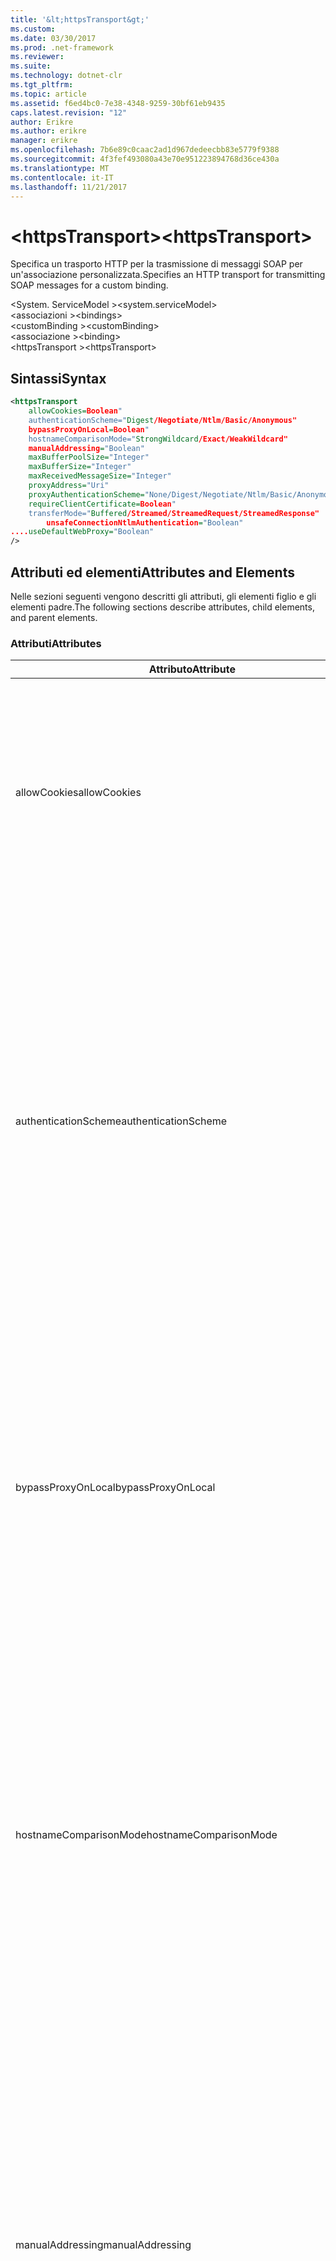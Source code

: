 ```yaml
---
title: '&lt;httpsTransport&gt;'
ms.custom: 
ms.date: 03/30/2017
ms.prod: .net-framework
ms.reviewer: 
ms.suite: 
ms.technology: dotnet-clr
ms.tgt_pltfrm: 
ms.topic: article
ms.assetid: f6ed4bc0-7e38-4348-9259-30bf61eb9435
caps.latest.revision: "12"
author: Erikre
ms.author: erikre
manager: erikre
ms.openlocfilehash: 7b6e89c0caac2ad1d967dedeecbb83e5779f9388
ms.sourcegitcommit: 4f3fef493080a43e70e951223894768d36ce430a
ms.translationtype: MT
ms.contentlocale: it-IT
ms.lasthandoff: 11/21/2017
---
```

# <a name="lthttpstransportgt"></a><span data-ttu-id="e20c6-102">&lt;httpsTransport&gt;</span><span class="sxs-lookup"><span data-stu-id="e20c6-102">&lt;httpsTransport&gt;</span></span>
<span data-ttu-id="e20c6-103">Specifica un trasporto HTTP per la trasmissione di messaggi SOAP per un'associazione personalizzata.</span><span class="sxs-lookup"><span data-stu-id="e20c6-103">Specifies an HTTP transport for transmitting SOAP messages for a custom binding.</span></span>  
  
 <span data-ttu-id="e20c6-104">\<System. ServiceModel ></span><span class="sxs-lookup"><span data-stu-id="e20c6-104">\<system.serviceModel></span></span>  
<span data-ttu-id="e20c6-105">\<associazioni ></span><span class="sxs-lookup"><span data-stu-id="e20c6-105">\<bindings></span></span>  
<span data-ttu-id="e20c6-106">\<customBinding ></span><span class="sxs-lookup"><span data-stu-id="e20c6-106">\<customBinding></span></span>  
<span data-ttu-id="e20c6-107">\<associazione ></span><span class="sxs-lookup"><span data-stu-id="e20c6-107">\<binding></span></span>  
<span data-ttu-id="e20c6-108">\<httpsTransport ></span><span class="sxs-lookup"><span data-stu-id="e20c6-108">\<httpsTransport></span></span>  
  
## <a name="syntax"></a><span data-ttu-id="e20c6-109">Sintassi</span><span class="sxs-lookup"><span data-stu-id="e20c6-109">Syntax</span></span>  
  
```xml  
<httpsTransport  
    allowCookies=Boolean"  
    authenticationScheme="Digest/Negotiate/Ntlm/Basic/Anonymous"  
    bypassProxyOnLocal=Boolean"  
    hostnameComparisonMode="StrongWildcard/Exact/WeakWildcard"  
    manualAddressing="Boolean"  
    maxBufferPoolSize="Integer"  
    maxBufferSize="Integer"  
    maxReceivedMessageSize="Integer"  
    proxyAddress="Uri"  
    proxyAuthenticationScheme="None/Digest/Negotiate/Ntlm/Basic/Anonymous"        realm="String"  
    requireClientCertificate=Boolean"  
    transferMode="Buffered/Streamed/StreamedRequest/StreamedResponse"  
        unsafeConnectionNtlmAuthentication="Boolean"  
....useDefaultWebProxy="Boolean"  
/>  
```  
  
## <a name="attributes-and-elements"></a><span data-ttu-id="e20c6-110">Attributi ed elementi</span><span class="sxs-lookup"><span data-stu-id="e20c6-110">Attributes and Elements</span></span>  
 <span data-ttu-id="e20c6-111">Nelle sezioni seguenti vengono descritti gli attributi, gli elementi figlio e gli elementi padre.</span><span class="sxs-lookup"><span data-stu-id="e20c6-111">The following sections describe attributes, child elements, and parent elements.</span></span>  
  
### <a name="attributes"></a><span data-ttu-id="e20c6-112">Attributi</span><span class="sxs-lookup"><span data-stu-id="e20c6-112">Attributes</span></span>  
  
|<span data-ttu-id="e20c6-113">Attributo</span><span class="sxs-lookup"><span data-stu-id="e20c6-113">Attribute</span></span>|<span data-ttu-id="e20c6-114">Descrizione</span><span class="sxs-lookup"><span data-stu-id="e20c6-114">Description</span></span>|  
|---------------|-----------------|  
|<span data-ttu-id="e20c6-115">allowCookies</span><span class="sxs-lookup"><span data-stu-id="e20c6-115">allowCookies</span></span>|<span data-ttu-id="e20c6-116">Valore booleano che specifica se il client accetta cookie e li propaga alle richieste future.</span><span class="sxs-lookup"><span data-stu-id="e20c6-116">A Boolean value that specifies whether the client accepts cookies and propagates them on future requests.</span></span> <span data-ttu-id="e20c6-117">Il valore predefinito è `false`.</span><span class="sxs-lookup"><span data-stu-id="e20c6-117">The default is `false`.</span></span><br /><br /> <span data-ttu-id="e20c6-118">È possibile usare questo attributo quando si interagisce con servizi Web ASMX che usano cookie.</span><span class="sxs-lookup"><span data-stu-id="e20c6-118">You can use this attribute when you interact with ASMX Web services that use cookies.</span></span> <span data-ttu-id="e20c6-119">In questo modo i cookie restituiti dal server vengono copiati automaticamente in tutte le richieste client future per quel servizio.</span><span class="sxs-lookup"><span data-stu-id="e20c6-119">In this way, you can be sure that the cookies returned from the server are automatically copied to all future client requests for that service.</span></span>|  
|<span data-ttu-id="e20c6-120">authenticationScheme</span><span class="sxs-lookup"><span data-stu-id="e20c6-120">authenticationScheme</span></span>|<span data-ttu-id="e20c6-121">Specifica il protocollo usato per autenticare le richieste del client elaborate da un listener HTTP.</span><span class="sxs-lookup"><span data-stu-id="e20c6-121">Specifies the protocol used to authenticate client requests being processed by an HTTP listener.</span></span> <span data-ttu-id="e20c6-122">Di seguito vengono elencati i valori validi:</span><span class="sxs-lookup"><span data-stu-id="e20c6-122">Valid values include the following:</span></span><br /><br /> <span data-ttu-id="e20c6-123">-Digest: Specifica l'autenticazione del digest.</span><span class="sxs-lookup"><span data-stu-id="e20c6-123">-   Digest: Specifies digest authentication.</span></span><br /><span data-ttu-id="e20c6-124">-Negotiate: Negozia con il client per determinare lo schema di autenticazione.</span><span class="sxs-lookup"><span data-stu-id="e20c6-124">-   Negotiate: Negotiates with the client to determine the authentication scheme.</span></span> <span data-ttu-id="e20c6-125">Viene usato se il client e il server supportano entrambi Kerberos; in caso contrario, viene usato NTLM.</span><span class="sxs-lookup"><span data-stu-id="e20c6-125">If both client and server support Kerberos, it is used; otherwise, NTLM is used.</span></span><br /><span data-ttu-id="e20c6-126">-Ntlm: Specifica l'autenticazione NTLM.</span><span class="sxs-lookup"><span data-stu-id="e20c6-126">-   Ntlm: Specifies NTLM authentication.</span></span><br /><span data-ttu-id="e20c6-127">-Basic: Specifica l'autenticazione di base.</span><span class="sxs-lookup"><span data-stu-id="e20c6-127">-   Basic: Specifies basic authentication.</span></span><br /><span data-ttu-id="e20c6-128">-Anonymous: Specifica l'autenticazione anonima.</span><span class="sxs-lookup"><span data-stu-id="e20c6-128">-   Anonymous: Specifies anonymous authentication.</span></span><br /><br /> <span data-ttu-id="e20c6-129">Il valore predefinito è Anonymous.</span><span class="sxs-lookup"><span data-stu-id="e20c6-129">The default is Anonymous.</span></span> <span data-ttu-id="e20c6-130">L'attributo è di tipo <xref:System.Net.AuthenticationSchemes>.</span><span class="sxs-lookup"><span data-stu-id="e20c6-130">This attribute is of type <xref:System.Net.AuthenticationSchemes>.</span></span> <span data-ttu-id="e20c6-131">Questo attributo può essere impostato solo una volta.</span><span class="sxs-lookup"><span data-stu-id="e20c6-131">This attribute can only be set once.</span></span>|  
|<span data-ttu-id="e20c6-132">bypassProxyOnLocal</span><span class="sxs-lookup"><span data-stu-id="e20c6-132">bypassProxyOnLocal</span></span>|<span data-ttu-id="e20c6-133">Valore booleano che indica se ignorare il server proxy per indirizzi locali.</span><span class="sxs-lookup"><span data-stu-id="e20c6-133">A Boolean value that indicates whether to bypass the proxy server for local addresses.</span></span> <span data-ttu-id="e20c6-134">Il valore predefinito è `false`.</span><span class="sxs-lookup"><span data-stu-id="e20c6-134">The default is `false`.</span></span><br /><br /> <span data-ttu-id="e20c6-135">Un indirizzo locale corrisponde a un indirizzo che si trova nella rete LAN o nell'Intranet locale.</span><span class="sxs-lookup"><span data-stu-id="e20c6-135">A local address is one that is on the local LAN or intranet.</span></span><br /><br /> [!INCLUDE[indigo1](../../../../../includes/indigo1-md.md)]<span data-ttu-id="e20c6-136"> ignora sempre il proxy se l'indirizzo del servizio inizia con http://localhost.</span><span class="sxs-lookup"><span data-stu-id="e20c6-136"> always ignores the proxy if the service address begins with http://localhost.</span></span><br /><br /> <span data-ttu-id="e20c6-137">È necessario usare il nome host invece di localhost se si desidera che i client passino da un proxy quando comunicano con servizi nello stesso computer.</span><span class="sxs-lookup"><span data-stu-id="e20c6-137">You should use the host name rather than localhost if you want clients to go through a proxy when talking to services on the same machine.</span></span>|  
|<span data-ttu-id="e20c6-138">hostnameComparisonMode</span><span class="sxs-lookup"><span data-stu-id="e20c6-138">hostnameComparisonMode</span></span>|<span data-ttu-id="e20c6-139">Specifica la modalità di confronto del nome host HTTP usata per analizzare gli URI.</span><span class="sxs-lookup"><span data-stu-id="e20c6-139">Specifies the HTTP hostname comparison mode used to parse URIs.</span></span> <span data-ttu-id="e20c6-140">I valori validi sono:</span><span class="sxs-lookup"><span data-stu-id="e20c6-140">Valid values are,</span></span><br /><br /> <span data-ttu-id="e20c6-141">-StrongWildcard: ("+") corrisponde tutti i possibili nomi host nel contesto dello schema specificato, porta e relativo URI.</span><span class="sxs-lookup"><span data-stu-id="e20c6-141">-   StrongWildcard: ("+") matches all possible hostnames in the context of the specified scheme, port and relative URI.</span></span><br /><span data-ttu-id="e20c6-142">-Esatte: nessun carattere jolly</span><span class="sxs-lookup"><span data-stu-id="e20c6-142">-   Exact: no wildcards</span></span><br /><span data-ttu-id="e20c6-143">-WeakWildcard: ("*") corrisponde a qualsiasi nome host possibile nel contesto dello schema specificato, porta e relativo UIR che non sono stati associati in modo esplicito o tramite il meccanismo sicuro dei caratteri jolly.</span><span class="sxs-lookup"><span data-stu-id="e20c6-143">-   WeakWildcard: ("*") matches all possible hostname in the context of the specified scheme, port and relative UIR that have not been matched explicitly or through the strong wildcard mechanism.</span></span><br /><br /> <span data-ttu-id="e20c6-144">L'impostazione predefinita è StrongWildcard.</span><span class="sxs-lookup"><span data-stu-id="e20c6-144">The default is StrongWildcard.</span></span> <span data-ttu-id="e20c6-145">L'attributo è di tipo `System.ServiceModel.HostnameComparison`.</span><span class="sxs-lookup"><span data-stu-id="e20c6-145">This attribute is of type `System.ServiceModel.HostnameComparison`.</span></span>|  
|<span data-ttu-id="e20c6-146">manualAddressing</span><span class="sxs-lookup"><span data-stu-id="e20c6-146">manualAddressing</span></span>|<span data-ttu-id="e20c6-147">Valore booleano che consente all'utente di assumere il controllo dell'indirizzamento dei messaggi.</span><span class="sxs-lookup"><span data-stu-id="e20c6-147">A Boolean value that enables the user to take control of message addressing.</span></span> <span data-ttu-id="e20c6-148">Questa proprietà viene usata in genere in scenari di router, in cui è l'applicazione a determinare a quale delle tante destinazioni inviare un messaggio.</span><span class="sxs-lookup"><span data-stu-id="e20c6-148">This property is usually used in router scenarios, where the application determines which one of several destinations to send a message to.</span></span><br /><br /> <span data-ttu-id="e20c6-149">Quando è impostato su `true`, il canale presuppone che il messaggio sia già stato indirizzato e non aggiunge ulteriori informazioni.</span><span class="sxs-lookup"><span data-stu-id="e20c6-149">When set to `true`, the channel assumes the message has already been addressed and does not add any additional information to it.</span></span> <span data-ttu-id="e20c6-150">L'utente può indirizzare quindi individualmente ogni messaggio.</span><span class="sxs-lookup"><span data-stu-id="e20c6-150">The user can then address every message individually.</span></span><br /><br /> <span data-ttu-id="e20c6-151">Quando è impostato su `false`, il meccanismo di indirizzamento predefinito di Windows Communication Foundation (WCF) crea automaticamente indirizzi per tutti i messaggi.</span><span class="sxs-lookup"><span data-stu-id="e20c6-151">When set to `false`, the default Windows Communication Foundation (WCF) addressing mechanism automatically creates addresses for all messages.</span></span><br /><br /> <span data-ttu-id="e20c6-152">Il valore predefinito è `false`.</span><span class="sxs-lookup"><span data-stu-id="e20c6-152">The default is `false`.</span></span>|  
|<span data-ttu-id="e20c6-153">maxBufferPoolSize</span><span class="sxs-lookup"><span data-stu-id="e20c6-153">maxBufferPoolSize</span></span>|<span data-ttu-id="e20c6-154">Numero intero positivo che specifica la dimensione massima del pool di buffer.</span><span class="sxs-lookup"><span data-stu-id="e20c6-154">A positive integer that specifies the maximum size of the buffer pool.</span></span> <span data-ttu-id="e20c6-155">Il valore predefinito è 524288.</span><span class="sxs-lookup"><span data-stu-id="e20c6-155">The default is 524288.</span></span><br /><br /> <span data-ttu-id="e20c6-156">Molte parti di WCF usano buffer.</span><span class="sxs-lookup"><span data-stu-id="e20c6-156">Many parts of WCF use buffers.</span></span> <span data-ttu-id="e20c6-157">La creazione e l'eliminazione dei buffer a ogni relativo uso sono operazioni onerose, analogamente a quelle di Garbage Collection dei buffer.</span><span class="sxs-lookup"><span data-stu-id="e20c6-157">Creating and destroying buffers each time they are used is expensive, and garbage collection for buffers is also expensive.</span></span> <span data-ttu-id="e20c6-158">Quando si usa un pool di buffer è possibile prelevare un buffer dal pool, usarlo e, al termine delle operazioni, riporlo nel pool.</span><span class="sxs-lookup"><span data-stu-id="e20c6-158">With buffer pools, you can take a buffer from the pool, use it, and return it to the pool once you are done.</span></span> <span data-ttu-id="e20c6-159">In questo modo è possibile evitare il sovraccarico dovuto alla creazione e all'eliminazione dei buffer.</span><span class="sxs-lookup"><span data-stu-id="e20c6-159">Thus the overhead in creating and destroying buffers is avoided.</span></span>|  
|<span data-ttu-id="e20c6-160">maxBufferSize</span><span class="sxs-lookup"><span data-stu-id="e20c6-160">maxBufferSize</span></span>|<span data-ttu-id="e20c6-161">Numero intero positivo che specifica la dimensione massima del buffer.</span><span class="sxs-lookup"><span data-stu-id="e20c6-161">A positive integer that specifies the maximum size of the buffer.</span></span> <span data-ttu-id="e20c6-162">L'impostazione predefinita è 524288.</span><span class="sxs-lookup"><span data-stu-id="e20c6-162">The default is 524288</span></span>|  
|<span data-ttu-id="e20c6-163">maxReceivedMessageSize</span><span class="sxs-lookup"><span data-stu-id="e20c6-163">maxReceivedMessageSize</span></span>|<span data-ttu-id="e20c6-164">Numero intero positivo che specifica la dimensione massima consentita del messaggio che può essere ricevuto.</span><span class="sxs-lookup"><span data-stu-id="e20c6-164">A positive integer that specifies the maximum allowable message size that can be received.</span></span> <span data-ttu-id="e20c6-165">Il valore predefinito è 65536.</span><span class="sxs-lookup"><span data-stu-id="e20c6-165">The default is 65536.</span></span>|  
|<span data-ttu-id="e20c6-166">proxyAddress</span><span class="sxs-lookup"><span data-stu-id="e20c6-166">proxyAddress</span></span>|<span data-ttu-id="e20c6-167">URI che specifica l'indirizzo del proxy HTTP.</span><span class="sxs-lookup"><span data-stu-id="e20c6-167">A URI that specifies the address of the HTTP proxy.</span></span> <span data-ttu-id="e20c6-168">Se `useSystemWebProxy` è `true`, questa impostazione deve essere `null`.</span><span class="sxs-lookup"><span data-stu-id="e20c6-168">If `useSystemWebProxy` is `true`, this setting must be `null`.</span></span> <span data-ttu-id="e20c6-169">Il valore predefinito è `null`.</span><span class="sxs-lookup"><span data-stu-id="e20c6-169">The default is `null`.</span></span>|  
|<span data-ttu-id="e20c6-170">proxyAuthenticationScheme</span><span class="sxs-lookup"><span data-stu-id="e20c6-170">proxyAuthenticationScheme</span></span>|<span data-ttu-id="e20c6-171">Specifica il protocollo usato per l'autenticazione delle richieste client elaborate da un proxy HTTP.</span><span class="sxs-lookup"><span data-stu-id="e20c6-171">Specifies the protocol used for authenticating client requests being processed by an HTTP proxy.</span></span> <span data-ttu-id="e20c6-172">Di seguito vengono elencati i valori validi:</span><span class="sxs-lookup"><span data-stu-id="e20c6-172">Valid values include the following:</span></span><br /><br /> <span data-ttu-id="e20c6-173">-None: Nessuna autenticazione viene eseguita.</span><span class="sxs-lookup"><span data-stu-id="e20c6-173">-   None: No authentication is performed.</span></span><br /><span data-ttu-id="e20c6-174">-Digest: Specifica l'autenticazione del digest.</span><span class="sxs-lookup"><span data-stu-id="e20c6-174">-   Digest: Specifies digest authentication.</span></span><br /><span data-ttu-id="e20c6-175">-Negotiate: Negozia con il client per determinare lo schema di autenticazione.</span><span class="sxs-lookup"><span data-stu-id="e20c6-175">-   Negotiate: Negotiates with the client to determine the authentication scheme.</span></span> <span data-ttu-id="e20c6-176">Viene usato se il client e il server supportano entrambi Kerberos; in caso contrario, viene usato NTLM.</span><span class="sxs-lookup"><span data-stu-id="e20c6-176">If both client and server support Kerberos, it is used; otherwise, NTLM is used.</span></span><br /><span data-ttu-id="e20c6-177">-Ntlm: Specifica l'autenticazione NTLM.</span><span class="sxs-lookup"><span data-stu-id="e20c6-177">-   Ntlm: Specifies NTLM authentication.</span></span><br /><span data-ttu-id="e20c6-178">-Basic: Specifica l'autenticazione di base.</span><span class="sxs-lookup"><span data-stu-id="e20c6-178">-   Basic: Specifies basic authentication.</span></span><br /><span data-ttu-id="e20c6-179">-Anonymous: Specifica l'autenticazione anonima.</span><span class="sxs-lookup"><span data-stu-id="e20c6-179">-   Anonymous: Specifies anonymous authentication.</span></span><br /><span data-ttu-id="e20c6-180">-IntegratedWindowsAuthentication: Specifica l'autenticazione di Windows.</span><span class="sxs-lookup"><span data-stu-id="e20c6-180">-   IntegratedWindowsAuthentication: Specifies Windows authentication.</span></span><br /><br /> <span data-ttu-id="e20c6-181">Il valore predefinito è Anonymous.</span><span class="sxs-lookup"><span data-stu-id="e20c6-181">The default is Anonymous.</span></span> <span data-ttu-id="e20c6-182">L'attributo è di tipo <xref:System.Net.AuthenticationSchemes>.</span><span class="sxs-lookup"><span data-stu-id="e20c6-182">This attribute is of type <xref:System.Net.AuthenticationSchemes>.</span></span>|  
|<span data-ttu-id="e20c6-183">realm</span><span class="sxs-lookup"><span data-stu-id="e20c6-183">realm</span></span>|<span data-ttu-id="e20c6-184">Stringa che specifica l'area di autenticazione da usare sul proxy/server.</span><span class="sxs-lookup"><span data-stu-id="e20c6-184">A string that specifies the realm to use on the proxy/server.</span></span> <span data-ttu-id="e20c6-185">Il valore predefinito è una stringa vuota.</span><span class="sxs-lookup"><span data-stu-id="e20c6-185">The default is an empty string.</span></span><br /><br /> <span data-ttu-id="e20c6-186">I server usano aree di autenticazione per separare risorse protette.</span><span class="sxs-lookup"><span data-stu-id="e20c6-186">Servers use realms to partition protected resources.</span></span> <span data-ttu-id="e20c6-187">Ogni partizione può avere schema di autenticazione e/o database di autorizzazione propri.</span><span class="sxs-lookup"><span data-stu-id="e20c6-187">Each partition can have its own authentication scheme and/or authorization database.</span></span> <span data-ttu-id="e20c6-188">Le aree vengono usate solo per l'autenticazione di base e classificata.</span><span class="sxs-lookup"><span data-stu-id="e20c6-188">Realms are used only for basic and digest authentication.</span></span> <span data-ttu-id="e20c6-189">Se un client viene autenticato correttamente, l'autenticazione è valida per tutte le risorse in una determinata area.</span><span class="sxs-lookup"><span data-stu-id="e20c6-189">After a client successfully authenticates, the authentication is valid for all resources in a given realm.</span></span> <span data-ttu-id="e20c6-190">Per una descrizione dettagliata delle aree, vedere RFC 2617 all'indirizzo http://www.ietf.org.</span><span class="sxs-lookup"><span data-stu-id="e20c6-190">For a detailed description of realms, see RFC 2617 at http://www.ietf.org.</span></span>|  
|<span data-ttu-id="e20c6-191">requireClientCertificate</span><span class="sxs-lookup"><span data-stu-id="e20c6-191">requireClientCertificate</span></span>|<span data-ttu-id="e20c6-192">Valore booleano che specifica se il server richiede al client di fornire un certificato client come parte dell'handshake HTTPS.</span><span class="sxs-lookup"><span data-stu-id="e20c6-192">A Boolean value that specifies if the server requires the client to provide a client certificate as part of the HTTPS handshake.</span></span> <span data-ttu-id="e20c6-193">Il valore predefinito è `false`.</span><span class="sxs-lookup"><span data-stu-id="e20c6-193">The default is `false`.</span></span>|  
|<span data-ttu-id="e20c6-194">transferMode</span><span class="sxs-lookup"><span data-stu-id="e20c6-194">transferMode</span></span>|<span data-ttu-id="e20c6-195">Specifica se i messaggi vengono memorizzati nel buffer o inviati nel flusso in una richiesta o una risposta.</span><span class="sxs-lookup"><span data-stu-id="e20c6-195">Specifies whether messages are buffered or streamed or a request or response.</span></span> <span data-ttu-id="e20c6-196">Di seguito vengono elencati i valori validi:</span><span class="sxs-lookup"><span data-stu-id="e20c6-196">Valid values include the following:</span></span><br /><br /> <span data-ttu-id="e20c6-197">-Memorizzati nel buffer: Vengono memorizzati nel buffer i messaggi di richiesta e risposta.</span><span class="sxs-lookup"><span data-stu-id="e20c6-197">-   Buffered: The request and response messages are buffered.</span></span><br /><span data-ttu-id="e20c6-198">-Streaming: Messaggi di richiesta e risposta sono state trasmesse.</span><span class="sxs-lookup"><span data-stu-id="e20c6-198">-   Streamed: The request and response messages are streamed.</span></span><br /><span data-ttu-id="e20c6-199">-StreamedRequest: Viene trasmesso il messaggio di richiesta e il messaggio di risposta viene memorizzato nel buffer.</span><span class="sxs-lookup"><span data-stu-id="e20c6-199">-   StreamedRequest: The request message is streamed and the response message is buffered.</span></span><br /><span data-ttu-id="e20c6-200">-StreamedResponse: La richiesta viene memorizzato nel buffer e viene trasmesso il messaggio di risposta.</span><span class="sxs-lookup"><span data-stu-id="e20c6-200">-   StreamedResponse: The request message is buffered and the response message is streamed.</span></span><br /><br /> <span data-ttu-id="e20c6-201">L'impostazione predefinita è Buffered.</span><span class="sxs-lookup"><span data-stu-id="e20c6-201">The default is Buffered.</span></span> <span data-ttu-id="e20c6-202">L'attributo è di tipo <xref:System.ServiceModel.TransferMode>.</span><span class="sxs-lookup"><span data-stu-id="e20c6-202">This attribute is of type <xref:System.ServiceModel.TransferMode>.</span></span>|  
|<span data-ttu-id="e20c6-203">unsafeConnectionNtlmAuthentication</span><span class="sxs-lookup"><span data-stu-id="e20c6-203">unsafeConnectionNtlmAuthentication</span></span>|<span data-ttu-id="e20c6-204">Valore che specifica se nel server viene attivata la condivisione di connessioni non sicure.</span><span class="sxs-lookup"><span data-stu-id="e20c6-204">A Boolean value that specifies whether Unsafe Connection Sharing is enabled on the server.</span></span> <span data-ttu-id="e20c6-205">Il valore predefinito è `false`.</span><span class="sxs-lookup"><span data-stu-id="e20c6-205">The default is `false`.</span></span> <span data-ttu-id="e20c6-206">Se abilitata, l'autenticazione NTLM viene eseguita una volta su ogni connessione TCP.</span><span class="sxs-lookup"><span data-stu-id="e20c6-206">If enabled, NTLM authentication is performed once on each TCP connection.</span></span>|  
|<span data-ttu-id="e20c6-207">useDefaultWebProxy</span><span class="sxs-lookup"><span data-stu-id="e20c6-207">useDefaultWebProxy</span></span>|<span data-ttu-id="e20c6-208">Valore booleano che specifica se vengono usate le impostazioni proxy a livello di computer anziché le impostazioni utente specifiche.</span><span class="sxs-lookup"><span data-stu-id="e20c6-208">A Boolean value that specifies whether the machine-wide proxy settings are used rather than the user specific settings.</span></span> <span data-ttu-id="e20c6-209">Il valore predefinito è `true`.</span><span class="sxs-lookup"><span data-stu-id="e20c6-209">The default is `true`.</span></span>|  
  
### <a name="child-elements"></a><span data-ttu-id="e20c6-210">Elementi figlio</span><span class="sxs-lookup"><span data-stu-id="e20c6-210">Child Elements</span></span>  
 <span data-ttu-id="e20c6-211">Nessuno.</span><span class="sxs-lookup"><span data-stu-id="e20c6-211">None.</span></span>  
  
### <a name="parent-elements"></a><span data-ttu-id="e20c6-212">Elementi padre</span><span class="sxs-lookup"><span data-stu-id="e20c6-212">Parent Elements</span></span>  
  
|<span data-ttu-id="e20c6-213">Elemento</span><span class="sxs-lookup"><span data-stu-id="e20c6-213">Element</span></span>|<span data-ttu-id="e20c6-214">Descrizione</span><span class="sxs-lookup"><span data-stu-id="e20c6-214">Description</span></span>|  
|-------------|-----------------|  
|[<span data-ttu-id="e20c6-215">\<associazione ></span><span class="sxs-lookup"><span data-stu-id="e20c6-215">\<binding></span></span>](../../../../../docs/framework/misc/binding.md)|<span data-ttu-id="e20c6-216">Definisce tutte le funzionalità di associazione dell'associazione personalizzata.</span><span class="sxs-lookup"><span data-stu-id="e20c6-216">Defines all binding capabilities of the custom binding.</span></span>|  
  
## <a name="remarks"></a><span data-ttu-id="e20c6-217">Note</span><span class="sxs-lookup"><span data-stu-id="e20c6-217">Remarks</span></span>  
 <span data-ttu-id="e20c6-218">L'elemento `httpsTransport` rappresenta il punto iniziale per la creazione di un'associazione personalizzata che implementa il protocollo di trasporto HTTPS.</span><span class="sxs-lookup"><span data-stu-id="e20c6-218">The `httpsTransport` element is the starting point for creating a custom binding that implements the HTTPS transport protocol.</span></span> <span data-ttu-id="e20c6-219">HTTPS è il trasporto primario usato a fini di interoperabilità protetta.</span><span class="sxs-lookup"><span data-stu-id="e20c6-219">HTTPS is the primary transport used for secure interoperability purposes.</span></span> <span data-ttu-id="e20c6-220">HTTPS è supportato da [!INCLUDE[indigo1](../../../../../includes/indigo1-md.md)] per assicurare l'interoperabilità con altri stack dei servizi Web.</span><span class="sxs-lookup"><span data-stu-id="e20c6-220">HTTPS is supported by the [!INCLUDE[indigo1](../../../../../includes/indigo1-md.md)] to ensure interoperability with other Web services stacks.</span></span>  
  
## <a name="see-also"></a><span data-ttu-id="e20c6-221">Vedere anche</span><span class="sxs-lookup"><span data-stu-id="e20c6-221">See Also</span></span>  
 <xref:System.ServiceModel.Configuration.HttpsTransportElement>  
 <xref:System.ServiceModel.Channels.HttpsTransportBindingElement>  
 <xref:System.ServiceModel.Channels.TransportBindingElement>  
 <xref:System.ServiceModel.Channels.CustomBinding>  
 [<span data-ttu-id="e20c6-222">Trasporti</span><span class="sxs-lookup"><span data-stu-id="e20c6-222">Transports</span></span>](../../../../../docs/framework/wcf/feature-details/transports.md)  
 [<span data-ttu-id="e20c6-223">Scelta di un trasporto</span><span class="sxs-lookup"><span data-stu-id="e20c6-223">Choosing a Transport</span></span>](../../../../../docs/framework/wcf/feature-details/choosing-a-transport.md)  
 [<span data-ttu-id="e20c6-224">Associazioni</span><span class="sxs-lookup"><span data-stu-id="e20c6-224">Bindings</span></span>](../../../../../docs/framework/wcf/bindings.md)  
 [<span data-ttu-id="e20c6-225">Estensione delle associazioni</span><span class="sxs-lookup"><span data-stu-id="e20c6-225">Extending Bindings</span></span>](../../../../../docs/framework/wcf/extending/extending-bindings.md)  
 [<span data-ttu-id="e20c6-226">Associazioni personalizzate</span><span class="sxs-lookup"><span data-stu-id="e20c6-226">Custom Bindings</span></span>](../../../../../docs/framework/wcf/extending/custom-bindings.md)  
 [<span data-ttu-id="e20c6-227">\<customBinding ></span><span class="sxs-lookup"><span data-stu-id="e20c6-227">\<customBinding></span></span>](../../../../../docs/framework/configure-apps/file-schema/wcf/custombinding.md)
